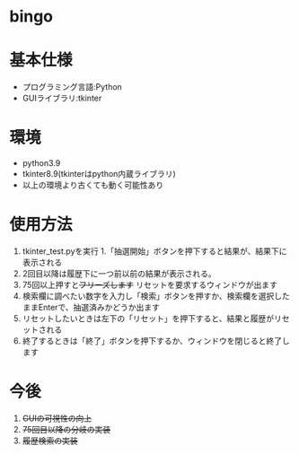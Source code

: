 # bingo
# 基本仕様
- プログラミング言語:Python 
- GUIライブラリ:tkinter
  
# 環境
- python3.9
- tkinter8.9(tkinterはpython内蔵ライブラリ)
- 以上の環境より古くても動く可能性あり

# 使用方法
1. tkinter_test.pyを実行
1.「抽選開始」ボタンを押下すると結果が、結果下に表示される
1. 2回目以降は履歴下に一つ前以前の結果が表示される。
1. 75回以上押すと~~フリーズします~~ リセットを要求するウィンドウが出ます
1. 検索欄に調べたい数字を入力し「検索」ボタンを押すか、検索欄を選択したままEnterで、抽選済みかどうか出ます
1. リセットしたいときは左下の「リセット」を押下すると、結果と履歴がリセットされる
1. 終了するときは「終了」ボタンを押下するか、ウィンドウを閉じると終了します

# 今後
1. ~~GUIの可視性の向上~~
2. ~~75回目以降の分岐の実装~~
3. ~~履歴検索の実装~~
